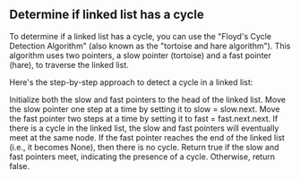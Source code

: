 ## Determine if linked list has a cycle

To determine if a linked list has a cycle, you can use the "Floyd's Cycle Detection Algorithm" (also known as the "tortoise and hare algorithm"). This algorithm uses two pointers, a slow pointer (tortoise) and a fast pointer (hare), to traverse the linked list.

Here's the step-by-step approach to detect a cycle in a linked list:

Initialize both the slow and fast pointers to the head of the linked list.
Move the slow pointer one step at a time by setting it to slow = slow.next.
Move the fast pointer two steps at a time by setting it to fast = fast.next.next.
If there is a cycle in the linked list, the slow and fast pointers will eventually meet at the same node.
If the fast pointer reaches the end of the linked list (i.e., it becomes None), then there is no cycle.
Return true if the slow and fast pointers meet, indicating the presence of a cycle. Otherwise, return false.
